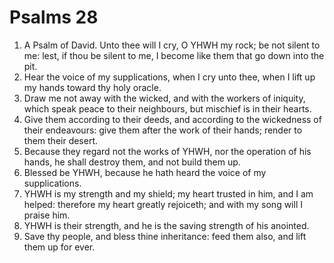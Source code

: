 ﻿# Psalms  28
1. A Psalm of David. Unto thee will I cry, O YHWH my rock; be not silent to me: lest, if thou be silent to me, I become like them that go down into the pit. 
2. Hear the voice of my supplications, when I cry unto thee, when I lift up my hands toward thy holy oracle. 
3. Draw me not away with the wicked, and with the workers of iniquity, which speak peace to their neighbours, but mischief is in their hearts. 
4. Give them according to their deeds, and according to the wickedness of their endeavours: give them after the work of their hands; render to them their desert. 
5. Because they regard not the works of YHWH, nor the operation of his hands, he shall destroy them, and not build them up. 
6. Blessed be YHWH, because he hath heard the voice of my supplications. 
7. YHWH is my strength and my shield; my heart trusted in him, and I am helped: therefore my heart greatly rejoiceth; and with my song will I praise him. 
8. YHWH is their strength, and he is the saving strength of his anointed. 
9. Save thy people, and bless thine inheritance: feed them also, and lift them up for ever. 
